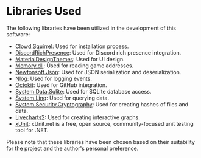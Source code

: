# Libraries Used

The following libraries have been utilized in the development of this software:

- [Clowd.Squirrel](https://github.com/clowd/Clowd.Squirrel): Used for installation process.
- [DiscordRichPresence](https://github.com/Lachee/discord-rpc-csharp): Used for Discord rich presence integration.
- [MaterialDesignThemes](https://github.com/MaterialDesignInXAML/MaterialDesignInXamlToolkit): Used for UI design.
- [Memory.dll](https://github.com/erfg12/memory.dll): Used for reading game addresses.
- [Newtonsoft.Json](https://github.com/JamesNK/Newtonsoft.Json): Used for JSON serialization and deserialization.
- [Nlog](https://github.com/NLog/NLog): Used for logging events.
- [Octokit](https://github.com/octokit/octokit.net): Used for GitHub integration.
- [System.Data.Sqlite](https://learn.microsoft.com/en-us/dotnet/standard/data/sqlite/?tabs=netcore-cli): Used for SQLite database access.
- [System.Linq](https://learn.microsoft.com/en-us/dotnet/api/system.linq?view=net-6.0): Used for querying data.
- [System.Security.Cryptography](https://learn.microsoft.com/en-us/dotnet/api/system.security.cryptography?view=net-6.0): Used for creating hashes of files and data.
- [Livecharts2](https://github.com/beto-rodriguez/LiveCharts2): Used for creating interactive graphs.
- [xUnit](https://github.com/xunit/xunit): xUnit.net is a free, open source, community-focused unit testing tool for .NET.

Please note that these libraries have been chosen based on their suitability for the project and the author's personal preference.
